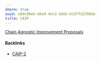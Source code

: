 ```yaml
---
share: true
uuid: e8dc08eb-86e8-4ec2-b8eb-b147fd2390de
title: CAIP
---
```

[Chain Agnostic Improvement Proposals](https://chainagnostic.org/)

#### Backlinks

* [CAIP-2](/0b8753c8-65cc-43fb-b1d0-625042bd18b5)